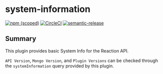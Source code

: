 # system-information

[![npm (scoped)](https://img.shields.io/npm/v/@reactioncommerce/plugin-simple-authorization.svg)](https://www.npmjs.com/package/@reactioncommerce/plugin-simple-authorization)
[![CircleCI](https://circleci.com/gh/reactioncommerce/plugin-simple-authorization.svg?style=svg)](https://circleci.com/gh/reactioncommerce/plugin-simple-authorization)
[![semantic-release](https://img.shields.io/badge/%20%20%F0%9F%93%A6%F0%9F%9A%80-semantic--release-e10079.svg)](https://github.com/semantic-release/semantic-release)

## Summary

This plugin provides basic System Info for the Reaction API.

`API Version`, `Mongo Version`, and `Plugin Versions` can be checked through the `systemInformation` query provided by this plugin.
